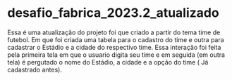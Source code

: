 # desafio_fabrica_2023.2_atualizado

Essa é uma atualização do projeto foi que criado a partir do tema time de futebol. Em que foi criada uma tabela para o cadastro do time e outra para cadastrar o Estádio e a cidade do respectivo time.
Essa interação foi feita pela primeira tela em que o usuario digita seu time e em seguida (em outra tela) é pergutado o nome do Estádio, a cidade e a opção do time ( Já cadastrado antes).
